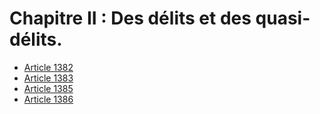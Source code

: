 # Chapitre II : Des délits et des quasi-délits.

- [Article 1382](article-1382.md)
- [Article 1383](article-1383.md)
- [Article 1385](article-1385.md)
- [Article 1386](article-1386.md)
